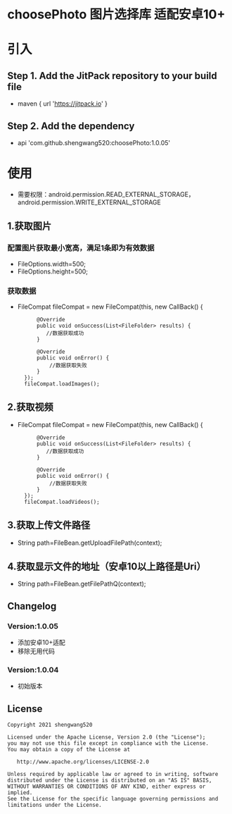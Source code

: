 # choosePhoto  图片选择库 适配安卓10+

# 引入
## Step 1. Add the JitPack repository to your build file
* maven { url 'https://jitpack.io' }

## Step 2. Add the dependency
* api 'com.github.shengwang520:choosePhoto:1.0.05'

# 使用
* 需要权限：android.permission.READ_EXTERNAL_STORAGE，android.permission.WRITE_EXTERNAL_STORAGE

## 1.获取图片
### 配置图片获取最小宽高，满足1条即为有效数据
* FileOptions.width=500;
* FileOptions.height=500;

### 获取数据
* FileCompat fileCompat = new FileCompat(this, new CallBack() {

            @Override
            public void onSuccess(List<FileFolder> results) {
               //数据获取成功
            }

            @Override
            public void onError() {
                //数据获取失败
            }
        });
        fileCompat.loadImages();

## 2.获取视频
* FileCompat fileCompat = new FileCompat(this, new CallBack() {

            @Override
            public void onSuccess(List<FileFolder> results) {
               //数据获取成功
            }

            @Override
            public void onError() {
                //数据获取失败
            }
        });
        fileCompat.loadVideos();

## 3.获取上传文件路径
* String path=FileBean.getUploadFilePath(context);

## 4.获取显示文件的地址（安卓10以上路径是Uri）
* String path=FileBean.getFilePathQ(context);

##  Changelog

### Version:1.0.05
* 添加安卓10+适配
* 移除无用代码

### Version:1.0.04
* 初始版本

##  License

    Copyright 2021 shengwang520

    Licensed under the Apache License, Version 2.0 (the "License");
    you may not use this file except in compliance with the License.
    You may obtain a copy of the License at

       http://www.apache.org/licenses/LICENSE-2.0

    Unless required by applicable law or agreed to in writing, software
    distributed under the License is distributed on an "AS IS" BASIS,
    WITHOUT WARRANTIES OR CONDITIONS OF ANY KIND, either express or implied.
    See the License for the specific language governing permissions and
    limitations under the License.
